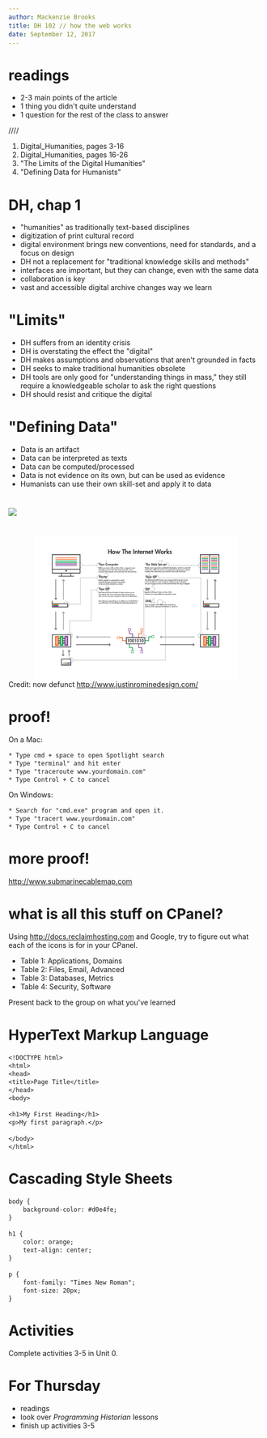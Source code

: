 ```yaml
---
author: Mackenzie Brooks
title: DH 102 // how the web works
date: September 12, 2017
---
```


# readings

* 2-3 main points of the article
* 1 thing you didn't quite understand
* 1 question for the rest of the class to answer

////

1. Digital_Humanities, pages 3-16
2. Digital_Humanities, pages 16-26
3. "The Limits of the Digital Humanities"
4. "Defining Data for Humanists"


# DH, chap 1
* "humanities" as traditionally text-based disciplines
* digitization of print cultural record
* digital environment brings new conventions, need for standards, and a focus on design
* DH not a replacement for "traditional knowledge skills and methods"
* interfaces are important, but they can change, even with the same data
* collaboration is key
* vast and accessible digital archive changes way we learn

# "Limits"
* DH suffers from an identity crisis
* DH is overstating the effect the "digital"
* DH makes assumptions and observations that aren't grounded in facts
* DH seeks to make traditional humanities obsolete
* DH tools are only good for "understanding things in mass," they still require a knowledgeable scholar to ask the right questions
* DH should resist and critique the digital

# "Defining Data"
* Data is an artifact
* Data can be interpreted as texts
* Data can be computed/processed
* Data is not evidence on its own, but can be used as evidence
* Humanists can use their own skill-set and apply it to data

# 
<a href="https://thenextweb.com/insider/2015/02/16/ways-people-described-computers-1990s-hilarious/"><img style="margin:auto;display:block;" src="https://thenextweb.com/wp-content/blogs.dir/1/files/2015/02/keyboard_surfing_the_internet2-406x450.jpg" /></a>

# 
<img style="margin:auto;display:block;width:80%;" src="images/internetworks.png" />
Credit: now defunct <a href="http://www.justinrominedesign.com/">http://www.justinrominedesign.com/</a>

# proof!
On a Mac:
```
* Type cmd + space to open Spotlight search
* Type "terminal" and hit enter
* Type "traceroute www.yourdomain.com"
* Type Control + C to cancel
```


On Windows:
```
* Search for "cmd.exe" program and open it.
* Type "tracert www.yourdomain.com"
* Type Control + C to cancel
```

# more proof!
<a href="http://www.submarinecablemap.com">http://www.submarinecablemap.com</a>

# what is all this stuff on CPanel? 
Using http://docs.reclaimhosting.com and Google, try to figure out what each of the icons is for in your CPanel.

* Table 1: Applications, Domains
* Table 2: Files, Email, Advanced
* Table 3: Databases, Metrics
* Table 4: Security, Software

Present back to the group on what you've learned

# HyperText Markup Language
```
<!DOCTYPE html>
<html>
<head>
<title>Page Title</title>
</head>
<body>

<h1>My First Heading</h1>
<p>My first paragraph.</p>

</body>
</html> 
```

# Cascading Style Sheets
```
body {
    background-color: #d0e4fe;
}

h1 {
    color: orange;
    text-align: center;
}

p {
    font-family: "Times New Roman";
    font-size: 20px;
}
```

# Activities
Complete activities 3-5 in Unit 0. 

# For Thursday 
* readings
* look over *Programming Historian* lessons
* finish up activities 3-5


